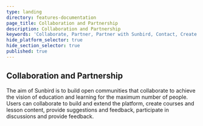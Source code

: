 ```yaml
---
type: landing
directory: features-documentation
page_title: Collaboration and Partnership
description: Collaboration and Partnership
keywords: 'Collaborate, Partner, Partner with Sunbird, Contact, Create content'
hide_platform_selector: true
hide_section_selector: true
published: true
---
```

## Collaboration and Partnership

The aim of Sunbird is to build open communities that collaborate to achieve the vision of education and learning for the maximum number of people. Users can collaborate to build and extend the platform, create courses and lesson content, provide suggestions and feedback, participate in discussions and provide feedback.  